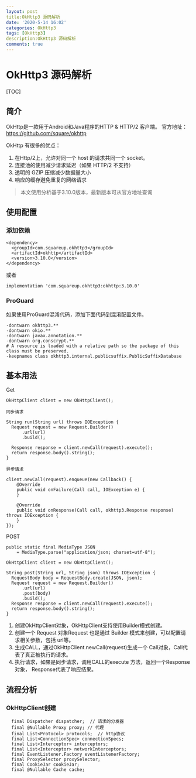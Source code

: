 ```yaml
---
layout: post
title:OkHttp3 源码解析
date: '2020-5-14 16:02'
categories: OkHttp3
tags: [OkHttp3]
description:OkHttp3 源码解析
comments: true
---
```


#  OkHttp3 源码解析

[TOC]

## 简介
OkHttp是一款用于Android和Java程序的HTTP & HTTP/2 客户端。  官方地址：https://github.com/square/okhttp

OkHttp 有很多的优点：

1. 在Http/2上，允许对同一个 host 的请求共同一个 socket。
2. 连接池的使用减少请求延迟（如果 HTTP/2 不支持）
3. 透明的 GZIP 压缩减少数据量大小
4. 响应的缓存避免重复的网络请求

> 本文使用分析基于3.10.0版本，最新版本可从官方地址查询

## 使用配置

### 添加依赖

```
<dependency>
  <groupId>com.squareup.okhttp3</groupId>
  <artifactId>okhttp</artifactId>
  <version>3.10.0</version>
</dependency>
```
或者

```
implementation 'com.squareup.okhttp3:okhttp:3.10.0'
```

### ProGuard
如果使用ProGuard混淆代码，添加下面代码到混淆配置文件。

```
-dontwarn okhttp3.**
-dontwarn okio.**
-dontwarn javax.annotation.**
-dontwarn org.conscrypt.**
# A resource is loaded with a relative path so the package of this class must be preserved.
-keepnames class okhttp3.internal.publicsuffix.PublicSuffixDatabase
```
## 基本用法

Get
```
OkHttpClient client = new OkHttpClient();

同步请求

String run(String url) throws IOException {
  Request request = new Request.Builder()
      .url(url)
      .build();

  Response response = client.newCall(request).execute();
  return response.body().string();
}

异步请求

client.newCall(request).enqueue(new Callback() {
    @Override
    public void onFailure(Call call, IOException e) {
    }

    @Override
    public void onResponse(Call call, okhttp3.Response response) throws IOException {
    }
});

```

POST
```
public static final MediaType JSON
    = MediaType.parse("application/json; charset=utf-8");

OkHttpClient client = new OkHttpClient();

String post(String url, String json) throws IOException {
  RequestBody body = RequestBody.create(JSON, json);
  Request request = new Request.Builder()
      .url(url)
      .post(body)
      .build();
  Response response = client.newCall(request).execute();
  return response.body().string();
}
```

1. 创建OkHttpClient对象，OkHttpClient支持使用Builder模式创建。
2. 创建一个 Request 对象Request 也是通过 Builder 模式来创建，可以配置请求相关参数，包括 url等。
3. 生成CALL，通过OkHttpClient.newCall(request)生成一个 Call对象，Call代表了真正被执行的请求。
4. 执行请求，如果是同步请求，调用CALL的execute 方法，返回一个Response对象， Response代表了响应结果。


## 流程分析

### OkHttpClient创建

```
  final Dispatcher dispatcher;  // 请求的分发器
  final @Nullable Proxy proxy; // 代理
  final List<Protocol> protocols;  // http协议
  final List<ConnectionSpec> connectionSpecs; 
  final List<Interceptor> interceptors;
  final List<Interceptor> networkInterceptors;
  final EventListener.Factory eventListenerFactory;
  final ProxySelector proxySelector;
  final CookieJar cookieJar;
  final @Nullable Cache cache;
```
